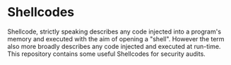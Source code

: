 # Shellcodes

Shellcode, strictly speaking describes any code injected into a program's memory and executed with the aim of opening a "shell". However the term also more broadly describes any code injected and executed at run-time. This repository contains some useful Shellcodes for security audits.
